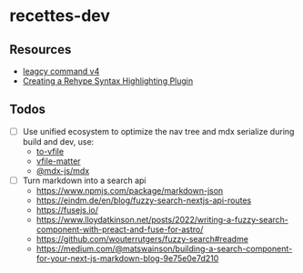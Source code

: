 # recettes-dev

## Resources

- [leagcy command v4](https://github.com/alexandre-dos-reis/commands-v4)
- [Creating a Rehype Syntax Highlighting Plugin](https://www.timlrx.com/blog/creating-a-rehype-syntax-highlighting-plugin)

## Todos

- [ ] Use unified ecosystem to optimize the nav tree and mdx serialize during build and dev, use:
  - [to-vfile](https://github.com/vfile/to-vfile)
  - [vfile-matter](https://github.com/vfile/vfile-matter#readme)
  - [@mdx-js/mdx](https://github.com/mdx-js/mdx/tree/main/packages/mdx)
- [ ] Turn markdown into a search api
  - https://www.npmjs.com/package/markdown-json
  - https://eindm.de/en/blog/fuzzy-search-nextjs-api-routes
  - https://fusejs.io/
  - https://www.lloydatkinson.net/posts/2022/writing-a-fuzzy-search-component-with-preact-and-fuse-for-astro/
  - https://github.com/wouterrutgers/fuzzy-search#readme
  - https://medium.com/@matswainson/building-a-search-component-for-your-next-js-markdown-blog-9e75e0e7d210
